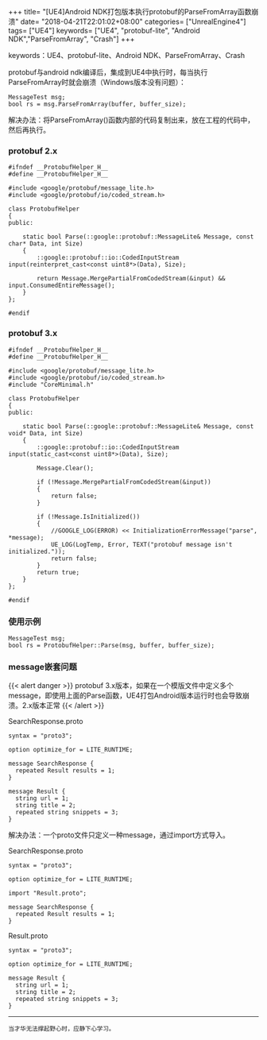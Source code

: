 +++
title= "[UE4]Android NDK打包版本执行protobuf的ParseFromArray函数崩溃"
date= "2018-04-21T22:01:02+08:00"
categories= ["UnrealEngine4"]
tags= ["UE4"]
keywords= ["UE4", "protobuf-lite", "Android NDK","ParseFromArray", "Crash"]
+++

keywords：UE4、protobuf-lite、Android NDK、ParseFromArray、Crash

protobuf与android ndk编译后，集成到UE4中执行时，每当执行ParseFromArray时就会崩溃（Windows版本没有问题）：

    MessageTest msg;
    bool rs = msg.ParseFromArray(buffer, buffer_size);

解决办法：将ParseFromArray()函数内部的代码复制出来，放在工程的代码中，然后再执行。
    
### protobuf 2.x

    #ifndef	__ProtobufHelper_H__
    #define	__ProtobufHelper_H__

    #include <google/protobuf/message_lite.h>
    #include <google/protobuf/io/coded_stream.h>

    class ProtobufHelper
    {
    public:

        static bool Parse(::google::protobuf::MessageLite& Message, const char* Data, int Size)
        {
            ::google::protobuf::io::CodedInputStream input(reinterpret_cast<const uint8*>(Data), Size);

            return Message.MergePartialFromCodedStream(&input) && input.ConsumedEntireMessage();
        }
    };

    #endif


### protobuf 3.x

    #ifndef	__ProtobufHelper_H__
    #define	__ProtobufHelper_H__

    #include <google/protobuf/message_lite.h>
    #include <google/protobuf/io/coded_stream.h>
    #include "CoreMinimal.h"

    class ProtobufHelper
    {
    public:

        static bool Parse(::google::protobuf::MessageLite& Message, const void* Data, int Size)
        {
            ::google::protobuf::io::CodedInputStream input(static_cast<const uint8*>(Data), Size);

            Message.Clear();

            if (!Message.MergePartialFromCodedStream(&input))
            {
                return false;
            }
            
            if (!Message.IsInitialized()) 
            {
                //GOOGLE_LOG(ERROR) << InitializationErrorMessage("parse", *message);
                UE_LOG(LogTemp, Error, TEXT("protobuf message isn't initialized."));
                return false;
            }
            return true;
        }
    };

    #endif
    
### 使用示例

    MessageTest msg;
    bool rs = ProtobufHelper::Parse(msg, buffer, buffer_size);
    
### message嵌套问题

{{< alert danger >}}
protobuf 3.x版本，如果在一个模版文件中定义多个message，即使用上面的Parse函数，UE4打包Android版本运行时也会导致崩溃。2.x版本正常
{{< /alert >}}

SearchResponse.proto

	syntax = "proto3";
	
	option optimize_for = LITE_RUNTIME;

	message SearchResponse {
	  repeated Result results = 1;
	}

	message Result {
	  string url = 1;
	  string title = 2;
	  repeated string snippets = 3;
	}
	
解决办法：一个proto文件只定义一种message，通过import方式导入。

SearchResponse.proto

	syntax = "proto3";
	
	option optimize_for = LITE_RUNTIME;
	
	import "Result.proto";

	message SearchResponse {
	  repeated Result results = 1;
	}

Result.proto

	syntax = "proto3";
	
	option optimize_for = LITE_RUNTIME;

	message Result {
	  string url = 1;
	  string title = 2;
	  repeated string snippets = 3;
	}

***
`当才华无法撑起野心时，应静下心学习。`